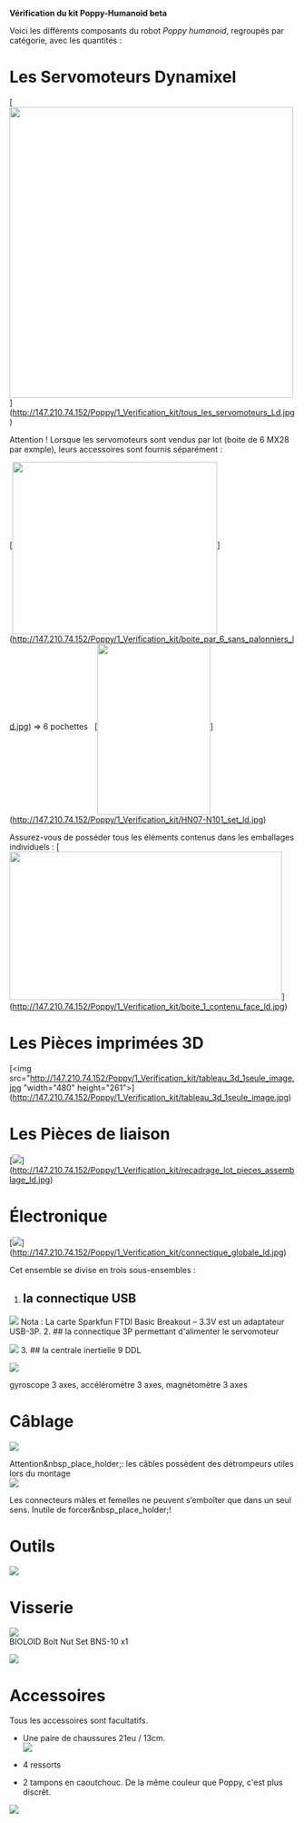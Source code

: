 **Vérification du kit Poppy-Humanoid beta**

Voici les différents composants du robot _Poppy humanoid_, regroupés par catégorie, avec les quantités :

# **Les Servomoteurs Dynamixel**
[<img src="http://147.210.74.152/Poppy/1_Verification_kit/tous_les_servomoteurs_Ld.jpg" width="500" height="512">]
(http://147.210.74.152/Poppy/1_Verification_kit/tous_les_servomoteurs_Ld.jpg)

Attention ! Lorsque les servomoteurs sont vendus par lot (boite de 6 MX28 par exmple), leurs accessoires sont fournis séparément :

[<img src="http://147.210.74.152/Poppy/1_Verification_kit/boite_par_6_sans_palonniers_ld" width="361" height="303"  align="middle">]
(http://147.210.74.152/Poppy/1_Verification_kit/boite_par_6_sans_palonniers_ld.jpg)
=> 6 pochettes&nbsp;&nbsp;
[<img src="http://147.210.74.152/Poppy/1_Verification_kit/HN07-N101_set_ld.jpg" width="199" height="301" width="100" height="112" align="middle">]
(http://147.210.74.152/Poppy/1_Verification_kit/HN07-N101_set_ld.jpg)

Assurez-vous de posséder tous les éléments contenus dans les emballages individuels :
[<img src="http://147.210.74.152/Poppy/1_Verification_kit/boite_1_contenu_face_ld.jpg" width="480" height="261">]
(http://147.210.74.152/Poppy/1_Verification_kit/boite_1_contenu_face_ld.jpg)

# **Les Pièces imprimées 3D**
[<img src="http://147.210.74.152/Poppy/1_Verification_kit/tableau_3d_1seule_image.jpg "width="480" height="261">]
(http://147.210.74.152/Poppy/1_Verification_kit/tableau_3d_1seule_image.jpg)

# **Les Pièces de liaison**
[<img src="http://147.210.74.152/Poppy/1_Verification_kit/recadrage_lot_pieces_assemblage_ld.jpg">]
(http://147.210.74.152/Poppy/1_Verification_kit/recadrage_lot_pieces_assemblage_ld.jpg)

# **Électronique**
[<img src="http://147.210.74.152/Poppy/1_Verification_kit/connectique_globale_ld.jpg">]
(http://147.210.74.152/Poppy/1_Verification_kit/connectique_globale_ld.jpg)

Cet ensemble se divise en trois sous-ensembles :  
1. ## la connectique USB  
[ ![](http://147.210.74.152/Poppy/1_Verification_kit/connectique_usb_ld.jpg)](http://147.210.74.152/Poppy/1_Verification_kit/connectique_usb_ld.jpg)
Nota : La carte Sparkfun FTDI Basic Breakout – 3.3V est un adaptateur USB-3P.
  2. ## la connectique 3P permettant d'alimenter le servomoteur

[ ![](http://147.210.74.152/Poppy/1_Verification_kit/pieces_alim_ld.jpg)](http://147.210.74.152/Poppy/1_Verification_kit/pieces_alim_ld.jpg)
  3. ## la centrale inertielle 9 DDL

[ ![](http://147.210.74.152/Poppy/1_Verification_kit/carte_centrale_ld.jpg)](http://147.210.74.152/Poppy/1_Verification_kit/carte_centrale_ld.jpg)   
  
gyroscope 3 axes, accéléromètre 3 axes, magnétomètre 3 axes    
  
# **Câblage**
[ ![](http://147.210.74.152/Poppy/1_Verification_kit/cables_ld.jpg)](http://147.210.74.152/Poppy/1_Verification_kit/cables_ld.jpg)   
  
Attention&nbsp_place_holder;: les câbles possèdent des détrompeurs utiles lors du montage  
[ ![](http://147.210.74.152/Poppy/1_Verification_kit/detrompeur_ld.jpg)](http://147.210.74.152/Poppy/1_Verification_kit/detrompeur_ld.jpg)   
  
Les connecteurs mâles et femelles ne peuvent s’emboîter que dans un seul sens. Inutile de forcer&nbsp_place_holder;!   
# **Outils**
[ ![](http://147.210.74.152/Poppy/1_Verification_kit/cles_ld.jpg)](http://147.210.74.152/Poppy/1_Verification_kit/cles_ld.jpg)

# **Visserie**
[ ![](http://147.210.74.152/Poppy/1_Verification_kit/visserie_global_ld.jpg)](http://147.210.74.152/Poppy/1_Verification_kit/visserie_global_ld.jpg)   
BIOLOID Bolt Nut Set BNS-10 x1  
  
[ ![](http://147.210.74.152/Poppy/1_Verification_kit/kit_bioloid_bns_10_ld.jpg)](http://147.210.74.152/Poppy/1_Verification_kit/kit_bioloid_bns_10_ld.jpg)   
  
# **Accessoires**
Tous les accessoires sont facultatifs.  
  - Une paire de chaussures 21eu / 13cm.  
[ ![](http://147.210.74.152/Poppy/1_Verification_kit/Chaussures2_ld.jpg)](http://147.210.74.152/Poppy/1_Verification_kit/Chaussures2_ld.jpg)

  - 4 ressorts
  - 2 tampons en caoutchouc.
De la même couleur que Poppy, c'est plus discrêt.

[ ![](http://147.210.74.152/Poppy/1_Verification_kit/tampons.jpg)](http://147.210.74.152/Poppy/1_Verification_kit/tampons.jpg)
